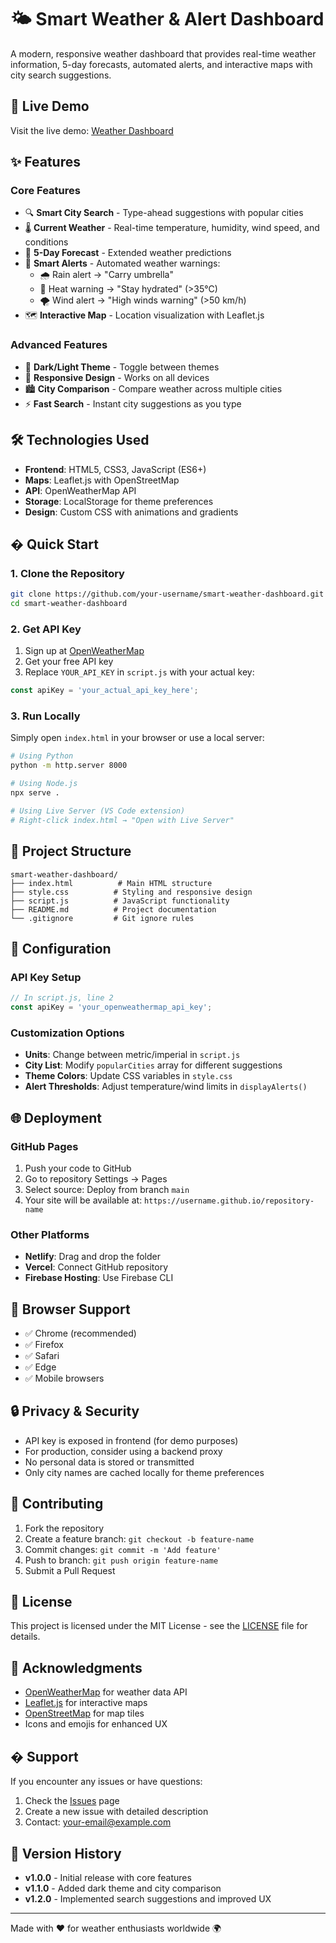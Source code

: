 # 🌤️ Smart Weather & Alert Dashboard

A modern, responsive weather dashboard that provides real-time weather information, 5-day forecasts, automated alerts, and interactive maps with city search suggestions.

## 🚀 Live Demo

Visit the live demo: [Weather Dashboard](https://your-username.github.io/smart-weather-dashboard)

## ✨ Features

### Core Features
- 🔍 **Smart City Search** - Type-ahead suggestions with popular cities
- 🌡️ **Current Weather** - Real-time temperature, humidity, wind speed, and conditions
- 📅 **5-Day Forecast** - Extended weather predictions
- 🚨 **Smart Alerts** - Automated weather warnings:
  - 🌧️ Rain alert → "Carry umbrella"
  - 🥵 Heat warning → "Stay hydrated" (>35°C)
  - 🌪️ Wind alert → "High winds warning" (>50 km/h)
- 🗺️ **Interactive Map** - Location visualization with Leaflet.js

### Advanced Features
- 🌙 **Dark/Light Theme** - Toggle between themes
- 📱 **Responsive Design** - Works on all devices
- 🏙️ **City Comparison** - Compare weather across multiple cities
- ⚡ **Fast Search** - Instant city suggestions as you type

## 🛠️ Technologies Used

- **Frontend**: HTML5, CSS3, JavaScript (ES6+)
- **Maps**: Leaflet.js with OpenStreetMap
- **API**: OpenWeatherMap API
- **Storage**: LocalStorage for theme preferences
- **Design**: Custom CSS with animations and gradients

## � Quick Start

### 1. Clone the Repository
```bash
git clone https://github.com/your-username/smart-weather-dashboard.git
cd smart-weather-dashboard
```

### 2. Get API Key
1. Sign up at [OpenWeatherMap](https://openweathermap.org/api)
2. Get your free API key
3. Replace `YOUR_API_KEY` in `script.js` with your actual key:
```javascript
const apiKey = 'your_actual_api_key_here';
```

### 3. Run Locally
Simply open `index.html` in your browser or use a local server:
```bash
# Using Python
python -m http.server 8000

# Using Node.js
npx serve .

# Using Live Server (VS Code extension)
# Right-click index.html → "Open with Live Server"
```

## 📁 Project Structure

```
smart-weather-dashboard/
├── index.html          # Main HTML structure
├── style.css          # Styling and responsive design
├── script.js          # JavaScript functionality
├── README.md          # Project documentation
└── .gitignore         # Git ignore rules
```

## 🔧 Configuration

### API Key Setup
```javascript
// In script.js, line 2
const apiKey = 'your_openweathermap_api_key';
```

### Customization Options
- **Units**: Change between metric/imperial in `script.js`
- **City List**: Modify `popularCities` array for different suggestions
- **Theme Colors**: Update CSS variables in `style.css`
- **Alert Thresholds**: Adjust temperature/wind limits in `displayAlerts()`

## 🌐 Deployment

### GitHub Pages
1. Push your code to GitHub
2. Go to repository Settings → Pages
3. Select source: Deploy from branch `main`
4. Your site will be available at: `https://username.github.io/repository-name`

### Other Platforms
- **Netlify**: Drag and drop the folder
- **Vercel**: Connect GitHub repository
- **Firebase Hosting**: Use Firebase CLI

## 📱 Browser Support

- ✅ Chrome (recommended)
- ✅ Firefox
- ✅ Safari
- ✅ Edge
- ✅ Mobile browsers

## 🔒 Privacy & Security

- API key is exposed in frontend (for demo purposes)
- For production, consider using a backend proxy
- No personal data is stored or transmitted
- Only city names are cached locally for theme preferences

## 🤝 Contributing

1. Fork the repository
2. Create a feature branch: `git checkout -b feature-name`
3. Commit changes: `git commit -m 'Add feature'`
4. Push to branch: `git push origin feature-name`
5. Submit a Pull Request

## 📝 License

This project is licensed under the MIT License - see the [LICENSE](LICENSE) file for details.

## 🙏 Acknowledgments

- [OpenWeatherMap](https://openweathermap.org/) for weather data API
- [Leaflet.js](https://leafletjs.com/) for interactive maps
- [OpenStreetMap](https://www.openstreetmap.org/) for map tiles
- Icons and emojis for enhanced UX

## � Support

If you encounter any issues or have questions:
1. Check the [Issues](https://github.com/your-username/smart-weather-dashboard/issues) page
2. Create a new issue with detailed description
3. Contact: your-email@example.com

## 🔄 Version History

- **v1.0.0** - Initial release with core features
- **v1.1.0** - Added dark theme and city comparison
- **v1.2.0** - Implemented search suggestions and improved UX

---

Made with ❤️ for weather enthusiasts worldwide 🌍